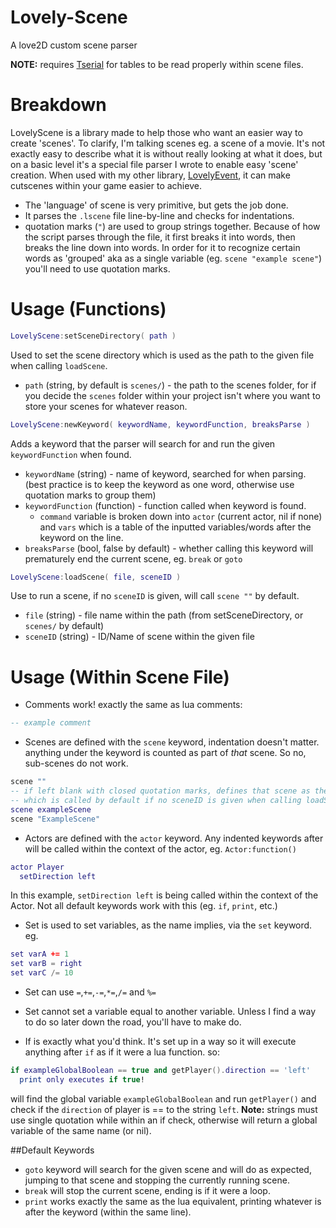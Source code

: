 # Lovely-Scene
A love2D custom scene parser

**NOTE:** requires [Tserial](https://github.com/zhsso/Tserial.lua) for tables to be read properly within scene files.

# Breakdown
LovelyScene is a library made to help those who want an easier way to create 'scenes'. To clarify, I'm talking scenes eg. a scene of a movie. It's not exactly easy to describe what it is without really looking at what it does, but on a basic level it's a special file parser I wrote to enable easy 'scene' creation. When used with my other library, [LovelyEvent](https://github.com/Schwegg/Lovely-Event), it can make cutscenes within your game easier to achieve.

* The 'language' of scene is very primitive, but gets the job done.
* It parses the `.lscene` file line-by-line and checks for indentations.
* quotation marks (`"`) are used to group strings together. Because of how the script parses through the file, it first breaks it into words, then breaks the line down into words. In order for it to recognize certain words as 'grouped' aka as a single variable (eg. `scene "example scene"`) you'll need to use quotation marks.

# Usage (Functions)
```Lua
LovelyScene:setSceneDirectory( path )
```
Used to set the scene directory which is used as the path to the given file when calling `loadScene`.
* `path` (string, by default is `scenes/`) - the path to the scenes folder, for if you decide the `scenes` folder within your project isn't where you want to store your scenes for whatever reason.

```Lua
LovelyScene:newKeyword( keywordName, keywordFunction, breaksParse )
```
Adds a keyword that the parser will search for and run the given `keywordFunction` when found.
* `keywordName` (string) - name of keyword, searched for when parsing. (best practice is to keep the keyword as one word, otherwise use quotation marks to group them)
* `keywordFunction` (function) - function called when keyword is found.
  * `command` variable is broken down into `actor` (current actor, nil if none) and `vars` which is a table of the inputted variables/words after the keyword on the line.
* `breaksParse` (bool, false by default) - whether calling this keyword will prematurely end the current scene, eg. `break` or `goto`

```Lua
LovelyScene:loadScene( file, sceneID )
```
Use to run a scene, if no `sceneID` is given, will call `scene ""` by default.
* `file` (string) - file name within the path (from setSceneDirectory, or `scenes/` by default)
* `sceneID` (string) - ID/Name of scene within the given file

# Usage (Within Scene File)
* Comments work! exactly the same as lua comments:
```Lua
-- example comment
```

* Scenes are defined with the `scene` keyword, indentation doesn't matter. anything under the keyword is counted as part of *that* scene. So no, sub-scenes do not work.
```Lua
scene ""
-- if left blank with closed quotation marks, defines that scene as the 'default scene'
-- which is called by default if no sceneID is given when calling loadScene().
scene exampleScene
scene "ExampleScene"
```

* Actors are defined with the `actor` keyword. Any indented keywords after will be called within the context of the actor, eg. `Actor:function()`
```Lua
actor Player
  setDirection left
```
In this example, `setDirection left` is being called within the context of the Actor. Not all default keywords work with this (eg. `if`, `print`, etc.)

* Set is used to set variables, as the name implies, via the `set` keyword. eg.
```Lua
set varA += 1
set varB = right
set varC /= 10
```
  * Set can use `=`,`+=`,`-=`,`*=`,`/=` and `%=`
  * Set cannot set a variable equal to another variable. Unless I find a way to do so later down the road, you'll have to make do.

* If is exactly what you'd think. It's set up in a way so it will execute anything after `if` as if it were a lua function. so:
```Lua
if exampleGlobalBoolean == true and getPlayer().direction == 'left'
  print only executes if true!
```
will find the global variable `exampleGlobalBoolean` and run `getPlayer()` and check if the `direction` of player is == to the string `left`.
**Note:** strings must use single quotation while within an if check, otherwise will return a global variable of the same name (or nil).

##Default Keywords
* `goto` keyword will search for the given scene and will do as expected, jumping to that scene and stopping the currently running scene.
* `break` will stop the current scene, ending is if it were a loop.
* `print` works exactly the same as the lua equivalent, printing whatever is after the keyword (within the same line).
